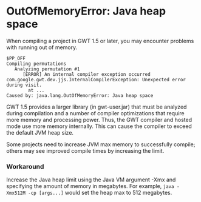 # OutOfMemoryError: Java heap space #
When compiling a project in GWT 1.5 or later, you may encounter problems with running out of memory.

```
$PP_OFF
Compiling permutations
   Analyzing permutation #1
      [ERROR] An internal compiler exception occurred
com.google.gwt.dev.jjs.InternalCompilerException: Unexpected error during visit.
        at ...
Caused by: java.lang.OutOfMemoryError: Java heap space
```

GWT 1.5 provides a larger library (in gwt-user.jar) that must be analyzed during compilation and a number of compiler optimizations that require more memory and processing power. Thus, the GWT compiler and hosted mode use more memory internally. This can cause the compiler to exceed the default JVM heap size.

Some projects need to increase JVM max memory to successfully compile; others may see improved compile times by increasing the limit.

### Workaround ###
Increase the Java heap limit using the Java VM argument -Xmx and specifying the amount of memory in megabytes. For example, `java -Xmx512M -cp [args...]` would set the heap max to 512 megabytes.

